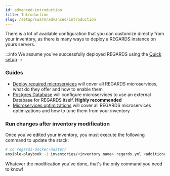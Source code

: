 ```yaml
---
id: advanced-introduction
title: Introduction
slug: /setup/swarm/advanced/introduction
---
```


There is a lot of available configuration that you can customize directly from your inventory, as there is many ways to deploy a REGARDS instance on yours servers.

:::info 
We assume you've successfully deployed REGARDS using the [Quick setup](/docs/setup/)
:::

### Guides

- [Deploy required microservices](/docs/setup/swarm/microservice-setup) will cover all REGARDS microservices, what do they offer and how to enable them
- [Postgres Database](/docs/setup/swarm/postgres-database/) will configure microservices to use an external Database for REGARDS itself. **Highly recommended**
- [Microservices optimizations](/docs/setup/swarm/optimizations/) will cover all REGARDS microservices optimizations and how to tune them from your inventory


### Run changes after inventory modification

Once you've edited your inventory, you must execute the following command to update the stack:

```bash
# cd regards-docker-master/
ansible-playbook -i inventories/<inventory name> regards.yml <additional parameters>
```

Whatever the modification you've done, that's the only command you need to know!
